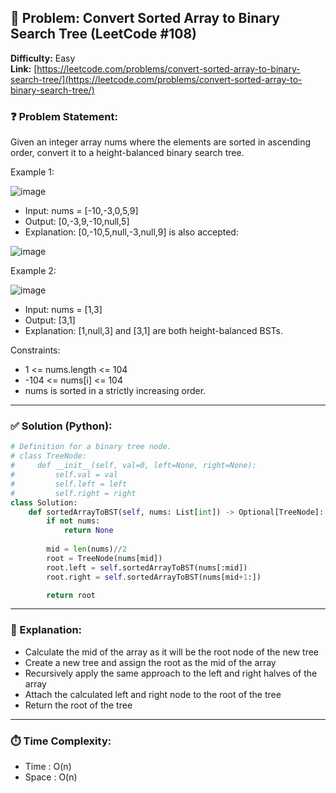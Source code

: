 
## 🧠 Problem: Convert Sorted Array to Binary Search Tree (LeetCode #108)
**Difficulty:** Easy  
**Link:** [https://leetcode.com/problems/convert-sorted-array-to-binary-search-tree/](https://leetcode.com/problems/convert-sorted-array-to-binary-search-tree/)


### ❓ Problem Statement:
Given an integer array nums where the elements are sorted in ascending order, convert it to a height-balanced binary search tree.

 

Example 1:

![image](https://github.com/user-attachments/assets/cfef22c5-8e7c-458c-ae93-aa236be6ba24)

- Input: nums = [-10,-3,0,5,9]
- Output: [0,-3,9,-10,null,5]
- Explanation: [0,-10,5,null,-3,null,9] is also accepted:

![image](https://github.com/user-attachments/assets/12bb2e2c-8a42-4b7f-ac17-1f2165830dc1)

Example 2:

![image](https://github.com/user-attachments/assets/71db0910-0a13-442a-8b13-0d78a39599a7)

- Input: nums = [1,3]
- Output: [3,1]
- Explanation: [1,null,3] and [3,1] are both height-balanced BSTs.
 

Constraints:

- 1 <= nums.length <= 104
- -104 <= nums[i] <= 104
- nums is sorted in a strictly increasing order.

---

### ✅ Solution (Python):
```python
# Definition for a binary tree node.
# class TreeNode:
#     def __init__(self, val=0, left=None, right=None):
#         self.val = val
#         self.left = left
#         self.right = right
class Solution:
    def sortedArrayToBST(self, nums: List[int]) -> Optional[TreeNode]:
        if not nums:
            return None
        
        mid = len(nums)//2
        root = TreeNode(nums[mid])
        root.left = self.sortedArrayToBST(nums[:mid])
        root.right = self.sortedArrayToBST(nums[mid+1:])

        return root
```

---

### 🧠 Explanation:

- Calculate the mid of the array as it will be the root node of the new tree
- Create a new tree and assign the root as the mid of the array
- Recursively apply the same approach to the left and right halves of the array
- Attach the calculated left and right node to the root of the tree
- Return the root of the tree

---

### ⏱️ Time Complexity:

- Time : O(n)
- Space : O(n)
